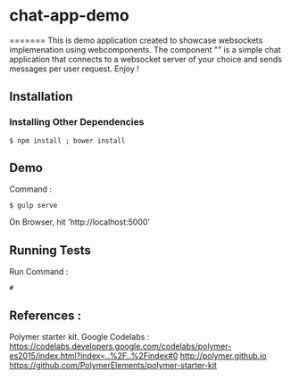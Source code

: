 # chat-app-demo
=======
This is demo application created to showcase websockets implemenation using webcomponents. The component "<ws-poly>" is a simple chat application that connects to a websocket server of your choice and sends messages per user request. Enjoy !


## Installation
### Installing Other Dependencies
```
$ npm install ; bower install
```

## Demo
Command : 
```
$ gulp serve
```
On Browser, hit 'http://localhost:5000'

## Running Tests
Run Command : 

```
# 
```

## References : 
Polymer starter kit. 
Google Codelabs : https://codelabs.developers.google.com/codelabs/polymer-es2015/index.html?index=..%2F..%2Findex#0
http://polymer.github.io
https://github.com/PolymerElements/polymer-starter-kit